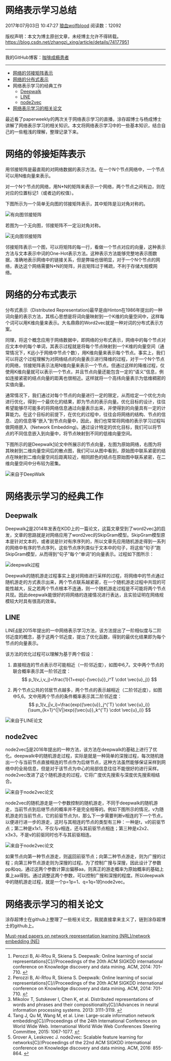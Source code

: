 # 网络表示学习总结

2017年07月03日 10:47:27 [狼血wolfblood](https://me.csdn.net/zhangzi_xing) 阅读数：12092



 版权声明：本文为博主原创文章，未经博主允许不得转载。	https://blog.csdn.net/zhangzi_xing/article/details/74177951

------

我的GitHub博客：[咖啡成瘾患者](http://zevzhang.win/)

------



- [网络的邻接矩阵表示](https://blog.csdn.net/wolfblood_zzx/article/details/74177951#%E7%BD%91%E7%BB%9C%E7%9A%84%E9%82%BB%E6%8E%A5%E7%9F%A9%E9%98%B5%E8%A1%A8%E7%A4%BA)
- [网络的分布式表示](https://blog.csdn.net/wolfblood_zzx/article/details/74177951#%E7%BD%91%E7%BB%9C%E7%9A%84%E5%88%86%E5%B8%83%E5%BC%8F%E8%A1%A8%E7%A4%BA)
- 网络表示学习的经典工作
  - [Deepwalk](https://blog.csdn.net/wolfblood_zzx/article/details/74177951#deepwalk)
  - [LINE](https://blog.csdn.net/wolfblood_zzx/article/details/74177951#line)
  - [node2vec](https://blog.csdn.net/wolfblood_zzx/article/details/74177951#node2vec)
- [网络表示学习的相关论文](https://blog.csdn.net/wolfblood_zzx/article/details/74177951#%E7%BD%91%E7%BB%9C%E8%A1%A8%E7%A4%BA%E5%AD%A6%E4%B9%A0%E7%9A%84%E7%9B%B8%E5%85%B3%E8%AE%BA%E6%96%87)



最近看了paperweekly的两次关于网络表示学习的直播，涂存超博士与杨成博士讲解了网络表示学习的相关知识。本文将网络表示学习中的一些基本知识，结合自己的一些粗浅的理解，整理记录下来。

# 网络的邻接矩阵表示

用邻接矩阵是最直观的对网络数据的表示方法。在一个N个节点网络中，一个节点可以用N维向量来表示。

对一个N个节点的网络，用N*N的矩阵来表示一个网络，两个节点之间有边，则在对应的位置标记1（或者边的权值）。

下图所示为一个简单无向图的邻接矩阵表示，其中矩阵是沿对角对称的。

![有向图邻接矩阵](http://omw27y2pe.bkt.clouddn.com/iamge/network_embedding/nod_adjacent_matrix.jpg)

若图为一个无向图，邻接矩阵不一定沿对角对称。

![无向图邻接矩阵](http://omw27y2pe.bkt.clouddn.com/iamge/network_embedding/adjacent_matrix.jpg)

邻接矩阵表示一个图，可以将矩阵的每一行，看做一个节点对应的向量，这种表示方法与文本表示中词的One-Hot表示方法。这种表示方法能够完整地表示图数据，准确地表示网络中的链接关系，但是弊端也很明显，对于一个N个节点的网络，表达这个网络需要N*N的矩阵，并且矩阵过于稀疏，不利于存储大规模网络。

# 网络的分布式表示

分布式表示（Distributed Representation)最早是由Hinton在1986年提出的一种词向量的表示方法，其核心思想是将词向量映射到一个K维的向量空间中，这样每个词可以用K维向量来表示。大名鼎鼎的Word2vec就是一种对词的分布式表示方案。

同理，将这个概念应用于网络数据中，即网络的分布式表示，网络中的每个节点对应文本中的每个单词，其表示过程就是将每个节点映射到一个K维的向量空间（通常情况下，K远小于网络中节点个数），用K维向量来表示每个节点。事实上，我们可以将这个过程理解为对网络结点的向量表示进行降维的过程，对于一个N个节点的网络，邻接矩阵表示法用N维向量来表示一个节点。但通过这样的降维过程，仅使用K维向量就可以表示一个节点，并且节点向量还能包含一定的“语义”信息，例如连接紧密的结点向量的距离也很相近。这样就将一个高纬向量表示为低维稠密的实值向量。

通常情况下，我们通过对每个节点的向量进行一定的限定，从而给定一个优化方向进行优化，得到一个最优化的结果，即为节点的表示向量。优化目标的设计，往往希望能够尽可能多的将网络信息通过向量表示出来，并使得到的向量具有一定的计算能力。在这个目标的前提下，在优化的过程中，往往会将网络的结构、节点的信息、边的信息等“嵌入”到节点向量中，因此，我们也常常将网络的表示学习过程叫做网络嵌入（Network Embedding)。通过设计特定的优化目标，我们可以将节点的不同信息嵌入到向量中，将节点映射到不同的低维向量空间。

下图所示的是Deepwalk[1](https://blog.csdn.net/wolfblood_zzx/article/details/74177951#fn:deepwalk)论文中所展示的节点向量，左图为原始网络，右图为将其映射到二维向量空间后的散点图，我们可以从图中看到，原始图中联系紧密的结点在映射到二维向量空间后距离较近，相同颜色的结点在原始图中联系紧密，在二维向量空间中分布较为密集。

![来自于DeepWalk](http://omw27y2pe.bkt.clouddn.com/image/deepwalk/deepwalk1.png)

# 网络表示学习的经典工作

## Deepwalk

Deepwalk[2](https://blog.csdn.net/wolfblood_zzx/article/details/74177951#fn:deepwalk)是2014年发表在KDD上的一篇论文，这篇文章受到了word2vec[3](https://blog.csdn.net/wolfblood_zzx/article/details/74177951#fn:word2vec)的启发，文章的思路就是对网络应用了word2vec的SkipGram模型。SkipGram模型原本是针对文本的，或者说是针对有序序列的，所以文章先应用随机游走得到一系列的网络中有序的节点序列，这些节点序列类似于文本中的句子，将这些“句子”跑SkipGram模型，从而得到“句子”每个“单词”的向量表示。过程如下图所示：

![deepwalk过程](http://omw27y2pe.bkt.clouddn.com/iamge/network_embedding/deepwalk.jpg)

Deepwalk的随机游走过程事实上是对网络进行采样的过程，将网络中的节点通过随机游走的方式表示出来，两个节点联系越紧密，在一个随机游走过程中共现的可能性越大，反之若两个节点根本不连通，则一个随机游走过程是不可能将两个节点共现。因此deepwalk能很好的将网络的连接情况进行表达，且实验证明在网络规模较大时具有很高的效率。

## LINE

LINE[4](https://blog.csdn.net/wolfblood_zzx/article/details/74177951#fn:line)是2015年提出的一中网络表示学习方法，该方法提出了一阶相似度与二阶邻近度的概念，基于这两个邻近度，提出了优化函数，得到的最优化结果即为每个节点的向量表示。

该方法的优化过程可以理解为基于两个假设：

1. 直接相连的节点表示尽可能相近（一阶邻近度），如图中6,7。文中两个节点的联合概率表示其一阶邻近度： 
   $$
   p_1(v_i,v_j)=\frac{1}{1+exp(-{\vec{u}}_i^T \cdot \vec{u}_j)}
   $$
   

   

2. 两个节点公共的邻居节点越多，两个节点的表示越相近（二阶邻近度），如图中5,6。文中用两个节点的条件概率表示其二阶邻近度： 
   $$
   p_1(v_j|v_i)=\frac{exp({\vec{u}}_j^{'T} \cdot \vec{u}_i)}{\sum_{k=1}^{|V|}exp({\vec{u}}_k^{'T} \cdot \vec{u}_i)}
   $$
   

   

![来自于LINE论文](http://omw27y2pe.bkt.clouddn.com/iamge/network_embedding/LINE.png)

## node2vec

node2vec[5](https://blog.csdn.net/wolfblood_zzx/article/details/74177951#fn:node2vec)是2016年提出的一种方法，该方法在deepwalk的基础上进行了优化。deepwalk中的随机游走过程，实际是就是一种简单的深搜过程，每次随机随出一个与当前节点直接相连的节点作为后继节点，这种方法虽然能够保证采样到网络中的全局信息，但是对于该节点为中心的局部信息往往不能很好的进行采样。node2vec改进了这个随机游走的过程，它将广度优先搜索与深度优先搜索相结合。

![来自于node2vec论文](http://omw27y2pe.bkt.clouddn.com/iamge/network_embedding/node2vec.png)

node2vec的随机游走是一个参数控制的随机游走，不同于deepwalk的随机游走，当前节点到后继节点的概率并不是完全相等的。例如下图所示的情况，v为随机游走的当前节点，它的前驱节点为t，那么下一步需要判断v相连的下一个节点，以便进行进一步的游走，这时与其相连的节点的类型有三种：一种是t，v的前驱节点；第二种是x1x1，不仅与v相连，还与其前驱节点相连；第三种是x2x2、x3x3，不是v的前驱同时也不与其前驱相连。

![来自于node2vec论文](http://omw27y2pe.bkt.clouddn.com/iamge/network_embedding/node2vec2.png)

如果节点向第一种节点游走，则返回前驱节点；向第二种节点游走，则为广搜的过程；向第三种节点游走则为深搜的过程。为了控制广搜与深搜，因此设计了参数pp和qq，通过这两个参数计算出偏移aa，则真正的游走概率为原始概率的基础上乘上aa得到。通过调整这两个参数，可以控制广搜和深搜的程度。所以deepwalk中的随机游走过程，就是一个p=1p=1、q=1q=1的node2vec。

# 网络表示学习的相关论文

涂存超博士在github上整理了一些相关论文，我就直接拿来主义了，链到涂存超博士的github上。

[Must-read papers on network representation learning (NRL)/network embedding (NE)](https://github.com/thunlp/NRLPapers)

------

1. Perozzi B, Al-Rfou R, Skiena S. Deepwalk: Online learning of social representations[C]//Proceedings of the 20th ACM SIGKDD international conference on Knowledge discovery and data mining. ACM, 2014: 701-710. [↩](https://blog.csdn.net/wolfblood_zzx/article/details/74177951#fnref:deepwalk)
2. Perozzi B, Al-Rfou R, Skiena S. Deepwalk: Online learning of social representations[C]//Proceedings of the 20th ACM SIGKDD international conference on Knowledge discovery and data mining. ACM, 2014: 701-710. [↩](https://blog.csdn.net/wolfblood_zzx/article/details/74177951#fnref:deepwalk)
3. Mikolov T, Sutskever I, Chen K, et al. Distributed representations of words and phrases and their compositionality[C]//Advances in neural information processing systems. 2013: 3111-3119. [↩](https://blog.csdn.net/wolfblood_zzx/article/details/74177951#fnref:word2vec)
4. Tang J, Qu M, Wang M, et al. Line: Large-scale information network embedding[C]//Proceedings of the 24th International Conference on World Wide Web. International World Wide Web Conferences Steering Committee, 2015: 1067-1077. [↩](https://blog.csdn.net/wolfblood_zzx/article/details/74177951#fnref:line)
5. Grover A, Leskovec J. node2vec: Scalable feature learning for networks[C]//Proceedings of the 22nd ACM SIGKDD international conference on Knowledge discovery and data mining. ACM, 2016: 855-864. [↩](https://blog.csdn.net/wolfblood_zzx/article/details/74177951#fnref:node2vec)